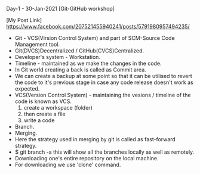 Day-1  -  30-Jan-2021 [Git-GitHub workshop]

[My Post Link] https://www.facebook.com/207521455940241/posts/5791980957494235/

* Git - VCS(Virsion Control System) and part of SCM-Source Code Management tool.
* Git(DVCS)Decentralized / GitHub(CVCS)Centralized.
* Developer's system - Workstation.
* Timeline - maintained as we make the changes in the code.
* In Git world creating a back is called as Commit area.
* We can create a backup at some point so that it can be utilised to revert the code to it's previous stage in case any code release doesn't work   as expected.
* VCS(Version Control System) - maintaining the vesions / timeline of the code is known as VCS.
  1. create a workspace (folder)
  2. then create a file
  3. write a code
* Branch.
* Merging.
* Here the strategy used in merging by git is called as fast-forward strategy.
* $ git branch -a
  this will show all the branches locally as well as remotely.
* Downloading one's entire repository on the local machine.
* For downloading we use 'clone' command.
